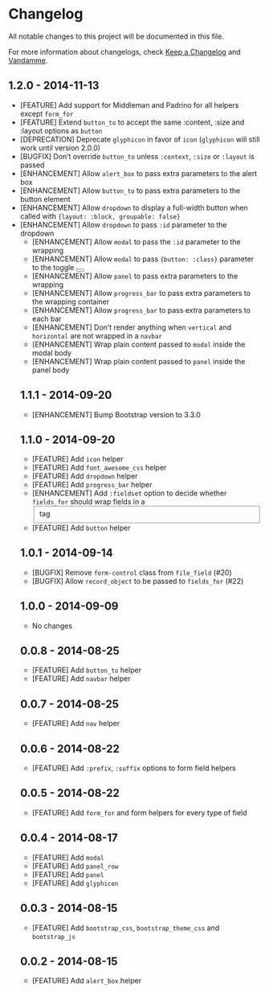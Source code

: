 # Changelog

All notable changes to this project will be documented in this file.

For more information about changelogs, check
[Keep a Changelog](http://keepachangelog.com) and
[Vandamme](http://tech-angels.github.io/vandamme).

## 1.2.0 - 2014-11-13

* [FEATURE] Add support for Middleman and Padrino for all helpers except `form_for`
* [FEATURE] Extend `button_to` to accept the same :content, :size and :layout options as `button`
* [DEPRECATION] Deprecate `glyphicon` in favor of `icon` (`glyphicon` will still work until version 2.0.0)
* [BUGFIX] Don’t override `button_to` unless `:context`, `:size` or `:layout` is passed
* [ENHANCEMENT] Allow `alert_box` to pass extra parameters to the alert box <div>
* [ENHANCEMENT] Allow `button_to` to pass extra parameters to the button element
* [ENHANCEMENT] Allow `dropdown` to display a full-width button when called with `{layout: :block, groupable: false}`
* [ENHANCEMENT] Allow `dropdown` to pass `:id` parameter to the dropdown <ul>
* [ENHANCEMENT] Allow `modal` to pass the `:id` parameter to the wrapping <div>
* [ENHANCEMENT] Allow `modal` to pass `{button: :class}` parameter to the toggle <button>
* [ENHANCEMENT] Allow `panel` to pass extra parameters to the wrapping <div>
* [ENHANCEMENT] Allow `progress_bar` to pass extra parameters to the wrapping container
* [ENHANCEMENT] Allow `progress_bar` to pass extra parameters to each bar
* [ENHANCEMENT] Don’t render anything when `vertical` and `horizontal` are not wrapped in a `navbar`
* [ENHANCEMENT] Wrap plain content passed to `modal` inside the modal body
* [ENHANCEMENT] Wrap plain content passed to `panel` inside the panel body

## 1.1.1 - 2014-09-20

* [ENHANCEMENT] Bump Bootstrap version to 3.3.0

## 1.1.0 - 2014-09-20

* [FEATURE] Add `icon` helper
* [FEATURE] Add `font_awesome_css` helper
* [FEATURE] Add `dropdown` helper
* [FEATURE] Add `progress_bar` helper
* [ENHANCEMENT] Add `:fieldset` option to decide whether `fields_for` should wrap fields in a <fieldset> tag
* [FEATURE] Add `button` helper

## 1.0.1 - 2014-09-14

* [BUGFIX] Remove `form-control` class from `file_field` (#20)
* [BUGFIX] Allow `record_object` to be passed to `fields_for` (#22)

## 1.0.0 - 2014-09-09

* No changes

## 0.0.8 - 2014-08-25

* [FEATURE] Add `button_to` helper
* [FEATURE] Add `navbar` helper

## 0.0.7 - 2014-08-25

* [FEATURE] Add `nav` helper

## 0.0.6 - 2014-08-22

* [FEATURE] Add `:prefix`, `:suffix` options to form field helpers

## 0.0.5 - 2014-08-22

* [FEATURE] Add `form_for` and form helpers for every type of field

## 0.0.4 - 2014-08-17

* [FEATURE] Add `modal`
* [FEATURE] Add `panel_row`
* [FEATURE] Add `panel`
* [FEATURE] Add `glyphicon`

## 0.0.3 - 2014-08-15

* [FEATURE] Add `bootstrap_css`, `bootstrap_theme_css` and `bootstrap_js`

## 0.0.2 - 2014-08-15

* [FEATURE] Add `alert_box` helper
